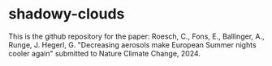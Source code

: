 # shadowy-clouds

This is the github repository for the paper:
Roesch, C., Fons, E., Ballinger, A., Runge, J. Hegerl, G. "Decreasing aerosols make European Summer nights cooler again" submitted to Nature Climate Change, 2024.

